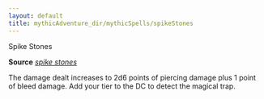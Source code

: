 ```yaml
---
layout: default
title: mythicAdventure_dir/mythicSpells/spikeStones
---
```

Spike Stones

**Source** [_spike stones_](spell_dir/spikeStones#_spike-stones)

The damage dealt increases to 2d6 points of piercing damage plus 1 point of bleed damage. Add your tier to the DC to detect the magical trap.


